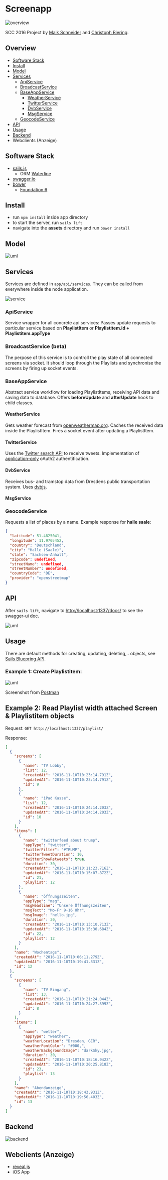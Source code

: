 # Screenapp

![overview](overview.png)

SCC 2016 Project by [Maik Schneider](@maikschneider) and [Christoph Biering](@chryb).

## Overview

* [Software Stack](#software-stack)
* [Install](#install)
* [Model](#model)
* [Services](#services)
  * [ApiService](#apiservice)
  * [BroadcastService](#broadcastservice)
  * [BaseAppService](#baseappservice)
    * [WeatherService](#weatherservice)
    * [TwitterService](#twitterservice)
    * [DvbService](#dvbservice)
    * [MsgService](#msgservice)
  * [GeocodeService](#geocodeservice)
* [API](#api)
* [Usage](#usage)
* [Backend](#backend)
* Webclients (Anzeige)

## Software Stack

* [sails.js](http://sailsjs.org)
    * ORM [Waterline](https://github.com/balderdashy/waterline-docs)
* [swagger.io](http://swagger.io/)
* [bower](https://bower.io/)
    * [Foundation 6](http://foundation.zurb.com/)

## Install

* run `npm install` inside app directory
* to start the server, run `sails lift`
* navigate into the **assets** directory and run `bower install`

## Model

![uml](model.png)

## Services

Services are defined in `app/api/services`. They can be called from everywhere inside the node application.

![service](service.png)

### ApiService

Service wrapper for all concrete api services: Passes update requests to particular service based on **PlaylistItem** or **Playlistitem.id + Playlistitem.appType**


### BroadcastService (beta)

The perpose of this service is to controll the play state of all connected screens via socket. It should loop through the Playlists and synchronise the screens by firing up socket events.

### BaseAppService

Abstract service workflow for loading PlaylistItems, receiving API data  and saving data to database. Offers **beforeUpdate** and **afterUpdate** hook to child classes.

#### WeatherService

Gets weather forecast from [openweathermap.org](http://openweathermap.org/). Caches the received data inside the PlaylistItem. Fires a socket event after updating a PlaylistItem.

#### TwitterService

Uses the [Twitter search API](https://dev.twitter.com/rest/public/search) to receive tweets. Implementation of [application-only](https://dev.twitter.com/oauth/application-only) oAuth2 authentification.

#### DvbService

Receives bus- and tramstop data from Dresdens public transportation system. Uses [dvbjs](https://github.com/kiliankoe/dvbjs).

#### MsgService

### GeocodeService

Requests a list of places by a name. Example response for **halle saale**:
```JSON
{ 
  "latitude": 51.4825041,
  "longitude": 11.9705452,
  "country": "Deutschland",
  "city": "Halle (Saale)",
  "state": "Sachsen-Anhalt",
  "zipcode": undefined,
  "streetName": undefined,
  "streetNumber": undefined,
  "countryCode": "DE",
  "provider": "openstreetmap" 
}
```    

## API

After `sails lift`, navigate to [http://localhost:1337/docs/](http://localhost:1337/docs/) to see the swagger-ui doc.

![uml](swagger.png)

## Usage

There are default methods for creating, updating, deleting,.. objects, see [Sails Bluepring API](http://sailsjs.org/documentation/reference/blueprint-api).

### Example 1: Create Playlistitem:

![uml](postrequest.png)

Screenshot from [Postman](https://www.getpostman.com/)

## Example 2: Read Playlist width attached Screen & Playlistitem objects

Request: `GET http://localhost:1337/playlist/`

Response:
```JSON
[
  {
    "screens": [
      {
        "name": "TV Lobby",
        "list": 12,
        "createdAt": "2016-11-10T10:23:14.791Z",
        "updatedAt": "2016-11-10T10:23:14.791Z",
        "id": 9
      },
      {
        "name": "iPad Kasse",
        "list": 12,
        "createdAt": "2016-11-10T10:24:14.203Z",
        "updatedAt": "2016-11-10T10:24:14.203Z",
        "id": 10
      }
    ],
    "items": [
      {
        "name": "twitterfeed about trump",
        "appType": "twitter",
        "twitterFilter": "#TRUMP",
        "twitterTweetDuration": 10,
        "twitterShowRetweets": true,
        "duration": 30,
        "createdAt": "2016-11-10T10:11:23.716Z",
        "updatedAt": "2016-11-10T10:15:07.872Z",
        "id": 21,
        "playlist": 12
      },
      {
        "name": "öffnungszeiten",
        "appType": "msg",
        "msgHeadline": "Unsere Öffnungszeiten",
        "msgText": "Mo-Fr 9-16 Uhr",
        "msgImage": "hello.jpg",
        "duration": 30,
        "createdAt": "2016-11-10T10:13:10.713Z",
        "updatedAt": "2016-11-10T10:15:30.684Z",
        "id": 22,
        "playlist": 12
      }
    ],
    "name": "Wochentags",
    "createdAt": "2016-11-10T10:06:11.279Z",
    "updatedAt": "2016-11-10T10:19:41.331Z",
    "id": 12
  },
  {
    "screens": [
      {
        "name": "TV Eingang",
        "list": 13,
        "createdAt": "2016-11-10T10:21:24.044Z",
        "updatedAt": "2016-11-10T10:24:27.399Z",
        "id": 8
      }
    ],
    "items": [
      {
        "name": "wetter",
        "appType": "weather",
        "weatherLocation": "Dresden, GER",
        "weatherFontColor": "#000,",
        "weatherBackgroundImage": "darkSky.jpg",
        "duration": 30,
        "createdAt": "2016-11-10T10:18:16.942Z",
        "updatedAt": "2016-11-10T10:20:25.818Z",
        "id": 23,
        "playlist": 13
      }
    ],
    "name": "Abendanzeige",
    "createdAt": "2016-11-10T10:18:43.931Z",
    "updatedAt": "2016-11-10T10:19:56.403Z",
    "id": 13
  }
]
```

## Backend

![backend](backend.png)

## Webclients (Anzeige)

* [reveal.js](http://lab.hakim.se/reveal-js/#/)
* iOS App 

